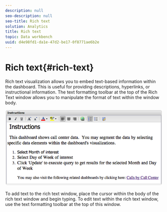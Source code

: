 ```yaml
---
description: null
seo-description: null
seo-title: Rich text
solution: Analytics
title: Rich text
topic: Data workbench
uuid: d4e98fd1-da1e-47d2-be17-0f8771ae6b2e
---
```


# Rich text{#rich-text}

Rich text visualization allows you to embed text-based information within the dashboard. This is useful for providing descriptions, hyperlinks, or instructional information. The text formatting toolbar at the top of the Rich Text window allows you to manipulate the format of text within the window body.

![](assets/rich_text.png)

To add text to the rich text window, place the cursor within the body of the rich text window and begin typing. To edit text within the rich text window, use the text formatting toolbar at the top of this window. 
